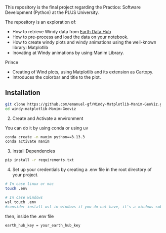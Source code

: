 This repository is the final project regarding the Practice: Software Development (Python) at the PLUS University. 

The repository is an exploration of:
 - How to retrieve Windy data from [Earth Data Hub](https://platform.destine.eu/services/service/earth-data-hub/)
 - How to pre-process and load the data on your notebook.
 - How to create windy plots and windy animations using the well-known library: Matplotlib
 - Inovating at Windy animations by using Manim Library.

Prince
- Creating of Wind plots, using Matplotlib and its extension as Cartopy.
- Introduces the colorbar and title to the plot.
  
## Installation 

```bash 
git clone https://github.com/emanuel-gf/Windy-Matplotlib-Manim-GeoViz.git
cd windy-matplotlib-Manim-Geoviz
```

2. Create and Activate a environment 

You can do it by using conda or using uv

```bash 
conda create -n manim python==3.13.3
conda activate manim
```

3. Install Dependencies
```bash
pip install -r requirements.txt
```

4. Set up your credentials by creating a .env file in the root directory of your project.

```bash
# In case linux or mac
touch .env

# In case windows
wsl touch .env 
#consider install wsl in windows if you do not have, it's a windows subsystem for linux
```

then, inside the .env file

```bash
earth_hub_key = your_earth_hub_key
```

